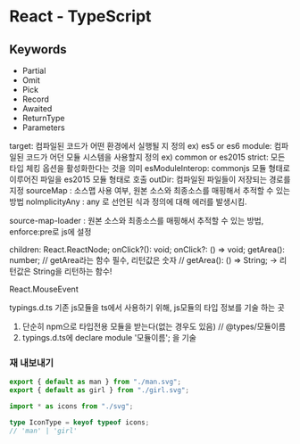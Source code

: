 # React - TypeScript

## Keywords

- Partial
- Omit
- Pick
- Record
- Awaited
- ReturnType
- Parameters

target: 컴파일된 코드가 어떤 환경에서 실행될 지 정의 ex) es5 or es6
module: 컴파일된 코드가 어던 모듈 시스템을 사용할지 정의 ex) common or es2015
strict: 모든 타입 체킹 옵션을 활성화한다는 것을 의미
esModuleInterop: commonjs 모듈 형태로 이루어진 파일을 es2015 모듈 형태로 호출
outDir: 컴파일된 파일들이 저장되는 경로를 지정
sourceMap : 소스맵 사용 여부, 원본 소스와 최종소스를 매핑해서 추적할 수 있는 방법
noImplicityAny : any 로 선언된 식과 정의에 대해 에러를 발생시킴.

source-map-loader : 원본 소스와 최종소스를 매핑해서 추적할 수 있는 방법, enforce:pre로 js에 설정

children: React.ReactNode;
onClick?(): void;
onClick?: () => void;
getArea(): number; // getArea라는 함수 필수, 리턴값은 숫자
// getArea(): () => String; -> 리턴값은 String을 리턴하는 함수!

React.MouseEvent<HTMLButtonElement>

typings.d.ts
기존 js모듈을 ts에서 사용하기 위해, js모듈의 타입 정보를 기술 하는 곳

1. 단순히 npm으로 타입전용 모듈을 받는다(없는 경우도 있음) // @types/모듈이름
2. typings.d.ts에 declare module '모듈이름'; 을 기술

### 재 내보내기

```ts
export { default as man } from "./man.svg";
export { default as girl } from "./girl.svg";
```

```ts
import * as icons from "./svg";

type IconType = keyof typeof icons;
// 'man' | 'girl'
```
